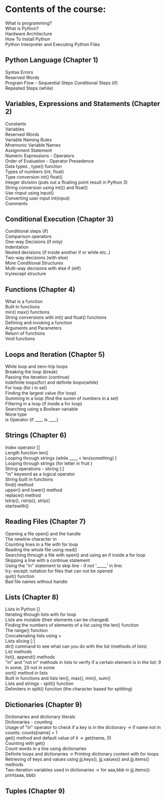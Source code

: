 # Contents of the course:
What is programming?  
What is Python?  
Hardware Architecture  
How To Install Python  
Python Interpreter and Executing Python Files  

## Python Language  (Chapter 1)
Syntax Errors  
Reserved Words  
Program Flow - Sequential Steps
Conditional Steps (if)  
Repeated Steps (while)  

## Variables, Expressions and Statements (Chapter 2)
Constants  
Variables  
Reserved Words  
Variable Naming Rules  
Mnemonic Variable Names  
Assignment Statement  
Numeric Expressions - Operators  
Order of Evaluation - Operator Presedence  
Data types , type() function  
Types of numbers (int, float)  
Type conversion int() float()  
Integer division (puts out a floating point result in Python 3)  
String conversion using int()) and float()  
Use rinput using input()  
Converting user input int(input)  
Comments

## Conditional Execution (Chapter 3)
Conditional steps (if)  
Comparison operators  
One-way Decisions (if only)  
Indentation  
Nested decisions (if inside another if or while etc..)  
Two-way decisions (with else)  
More Conditional Structures  
Multi-way decisions with else if (elif)  
try/except structure  

## Functions (Chapter 4)
What is a function  
Built in functions  
min() max() functions  
String conversions with int() and float() functions  
Defining and invoking a function  
Arguments and Parameters  
Return of functions  
Void functions  

## Loops and Iteration (Chapter 5)
While loop and zero-trip loops  
Breaking the loop (break)  
Passing the iteration (continue)  
Indefinite loops(for) and definite loops(while)  
For loop (for i in set)  
Finding the largest value (for loop)  
Summing in a loop (find the summ of numbers in a set)  
Filtering in a loop (if inside a for loop)  
Searching using a Boolean variable  
None type  
is Operator (if ____ is ____)  

## Strings (Chapter 6)
Index operator []  
Length function len()  
Looping through strings (while ____ < len(something) )  
Looping through strings (for letter in fruit )  
String operations - slicing [:]  
"in" keyword as a logical operator  
String built in functions  
find() method  
upper() and lower() method  
replace() method  
lstrip(), rstrip(), strip()  
startswith()  

## Reading Files (Chapter 7)  
Opening a file open() and the handle  
The newline character \n  
Counting lines in a file with for loop  
Reading the whole file using read()  
Searching through a file with open() and using an if inside a for loop  
Skipping a line with a continue statement  
Using the "in" statement to skip line - if not '_____' in line:  
try: except: notation for files that can not be opened  
quit() function  
Bad file names without handle  

## Lists (Chapter 8)
Lists in Python []  
Iterating through lists with for loop  
Lists are mutable (their elements can be changed)  
Finding the numbers of elements of a list using the len() function  
The range() function  
Concatenating lists using +  
Lists slicing [:]  
dir() command to see what can you do with the list (methods of lists)  
List methods  
list(), append() methods  
"in" and "not in" methods in lists to verify if a certain element is in the list: 9 in some, 20 not in some  
sort() method in lists  
Built in functions and lists  len(), max(), min(), sum()  
Lists and strings - split() function  
Delimiters in split() function (the character based for splitting)  

## Dictionaries (Chapter 9)
Dictionaries and dictionary literals  
Dictionaries - counting  
Usage of "in" operator to check if a key is in the dictionary -> if name not in counts: counts[name] = 1  
get() method and default value of it -> get(name, 0)  
Counting with get()  
Count words in a line using dictionaries  
Definite loops and dictionaries -> Printing dictionary content with for loops  
Retrieving of keys and values using jjj.keys(), jjj.values() and jjj.items() methods  
Two-iteration variables used in dictionaries -> for aaa,bbb in jjj.items(): print(aaa, bbb)  

## Tuples (Chapter 9)  


